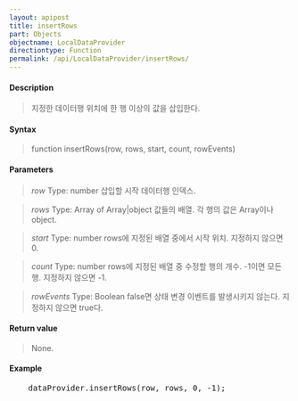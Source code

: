 ```yaml
---
layout: apipost
title: insertRows
part: Objects
objectname: LocalDataProvider
directiontype: Function
permalink: /api/LocalDataProvider/insertRows/
---
```



#### Description

> 지정한 데이터행 위치에 한 행 이상의 값을 삽입한다.

#### Syntax

> function insertRows(row, rows, start, count, rowEvents)

#### Parameters

> *row*
> Type: number
> 삽입할 시작 데이터행 인덱스.

> *rows*
> Type: Array of Array|object
> 값들의 배열. 각 행의 값은 Array이나 object.

> *start*
> Type: number
> rows에 지정된 배열 중에서 시작 위치. 지정하지 않으면 0.

> *count*
> Type: number
> rows에 지정된 배열 중 수정할 행의 개수. -1이면 모든 행. 지정하지 않으면 -1.

> *rowEvents*
> Type: Boolean
> false면 상태 변경 이벤트를 발생시키지 않는다. 지정하지 않으면 true다.

#### Return value

> None.

#### Example

<pre class="prettyprint">
    dataProvider.insertRows(row, rows, 0, -1);
</pre>


